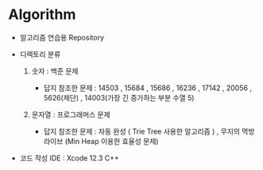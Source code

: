 Algorithm
=========

* 알고리즘 연습용 Repository

* 디렉토리 분류

  1. 숫자 : 백준 문제
  
      * 답지 참조한 문제 : 14503 , 15684 , 15686 , 16236 , 17142 , 20056 , 5626(제단) , 14003(가장 긴 증가하는 부분 수열 5)
  
  2. 문자열 : 프로그래머스 문제
  
      * 답지 참조한 문제 : 자동 완성 ( Trie Tree 사용한 알고리즘 ) , 무지의 먹방 라이브 (Min Heap 이용한 효율성 문제)
  
* 코드 작성 IDE : Xcode 12.3 C++
